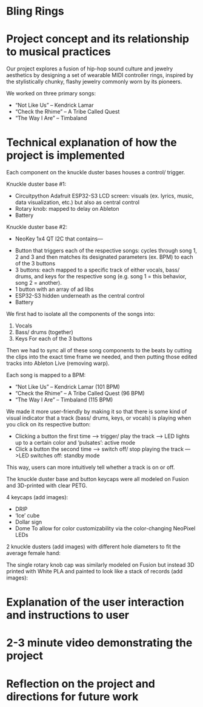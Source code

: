 # Bling Rings

# Project concept and its relationship to musical practices
Our project explores a fusion of hip-hop sound culture and jewelry aesthetics by designing a set of wearable MIDI controller rings, inspired by the stylistically chunky, flashy jewelry commonly worn by its pioneers. 

We worked on three primary songs:
* “Not Like Us” – Kendrick Lamar
* “Check the Rhime” – A Tribe Called Quest
* “The Way I Are” – Timbaland

# Technical explanation of how the project is implemented
Each component on the knuckle duster bases houses a control/ trigger.

Knuckle duster base #1:
* Circuitpython Adafruit ESP32-S3 LCD screen: visuals (ex. lyrics, music, data visualization, etc.) but also as central control
* Rotary knob: mapped to delay on Ableton
* Battery

Knuckle duster base #2:
- NeoKey 1x4 QT I2C that contains— 
* ⁠Button that triggers each of the respective songs: cycles through song 1, 2 and 3 and then matches its designated parameters (ex. BPM) to each of the 3 buttons
* 3 buttons: each mapped to a specific track of either vocals, bass/ drums, and keys for the respective song (e.g. song 1 = this behavior, song 2 = another).
* 1 button with an array of ad libs
* ESP32-S3 hidden underneath as the central control
* Battery

We first had to isolate all the components of the songs into:
1. Vocals
2. Bass/ drums (together)
3. Keys
For each of the 3 buttons

Then we had to sync all of these song components to the beats by cutting the clips into the exact time frame we needed, and then putting those edited tracks into Ableton Live (removing warp).

Each song is mapped to a BPM:
* “Not Like Us” – Kendrick Lamar (101 BPM)
* “Check the Rhime” – A Tribe Called Quest (96 BPM)
* “The Way I Are” – Timbaland (115 BPM)

We made it more user-friendly by making it so that there is some kind of visual indicator that a track (bass/ drums, keys, or vocals) is playing when you click on its respective button:
- Clicking a button the first time —> trigger/ play the track —> LED lights up to a certain color and ‘pulsates’: active mode
- Click a button the second time —> switch off/ stop playing the track —>LED switches off: standby mode

This way, users can more intuitively tell whether a track is on or off.

The knuckle duster base and button keycaps were all modeled on Fusion and 3D-printed with clear PETG. 

4 keycaps (add images):
- DRIP 
- ‘Ice’ cube
- Dollar sign
- Dome
To allow for color customizability via the color-changing NeoPixel LEDs

2 knuckle dusters (add images) with different hole diameters to fit the average female hand:

The single rotary knob cap was similarly modeled on Fusion but instead 3D printed with White PLA and painted to look like a stack of records (add images):

# Explanation of the user interaction and instructions to user

# 2-3 minute video demonstrating the project

# Reflection on the project and directions for future work
